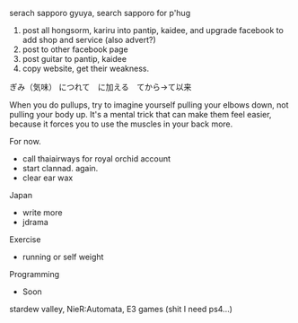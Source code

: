serach sapporo gyuya, search sapporo for p'hug

1. post all hongsorm, kariru into pantip, kaidee, and upgrade facebook to add shop and service (also advert?)
2. post to other facebook page
3. post guitar to pantip, kaidee
4. copy website, get their weakness.


ぎみ（気味） につれて　に加える　てから→て以来

When you do pullups, try to imagine yourself pulling your elbows down, not pulling your body up. It's a mental trick that can make them feel easier, because it forces you to use the muscles in your back more.

For now.
- call thaiairways for royal orchid account
- start clannad. again.
- clear ear wax

Japan
- write more
- jdrama

Exercise
- running or self weight

Programming
- Soon

stardew valley, 
NieR:Automata,
E3 games (shit I need ps4...)


